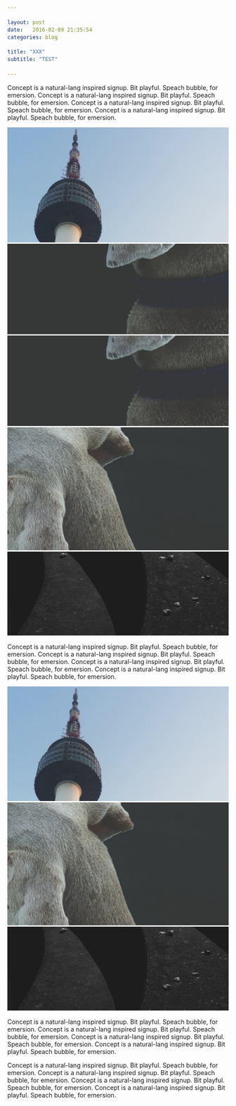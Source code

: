 ```yaml
---

layout: post
date:   2016-02-09 21:35:54
categories: blog

title: "XXX"
subtitle: "TEST"

---
```


Concept is a natural-lang inspired signup. Bit playful. Speach bubble, for emersion. Concept is a natural-lang inspired signup. Bit playful. Speach bubble, for emersion. Concept is a natural-lang inspired signup. Bit playful. Speach bubble, for emersion. Concept is a natural-lang inspired signup. Bit playful. Speach bubble, for emersion. 

<div class="image-container">
    <img class="w1" src="./img/test-1.jpg"/>
    <img class="w3" src="./img/test-2.jpg"/>
    <img class="w1" src="./img/test-2.jpg"/>
    <img class="w2" src="./img/test-3.jpg"/>
    <img class="w1" src="./img/test-4.jpg"/>
</div>

Concept is a natural-lang inspired signup. Bit playful. Speach bubble, for emersion. Concept is a natural-lang inspired signup. Bit playful. Speach bubble, for emersion. Concept is a natural-lang inspired signup. Bit playful. Speach bubble, for emersion. Concept is a natural-lang inspired signup. Bit playful. Speach bubble, for emersion. 

<div class="image-container">
    <img class="w1" src="./img/test-1.jpg"/>
    <img class="w2" src="./img/test-3.jpg"/>
    <img class="w1" src="./img/test-4.jpg"/>
</div>

Concept is a natural-lang inspired signup. Bit playful. Speach bubble, for emersion. Concept is a natural-lang inspired signup. Bit playful. Speach bubble, for emersion. Concept is a natural-lang inspired signup. Bit playful. Speach bubble, for emersion. Concept is a natural-lang inspired signup. Bit playful. Speach bubble, for emersion. 

Concept is a natural-lang inspired signup. Bit playful. Speach bubble, for emersion. Concept is a natural-lang inspired signup. Bit playful. Speach bubble, for emersion. Concept is a natural-lang inspired signup. Bit playful. Speach bubble, for emersion. Concept is a natural-lang inspired signup. Bit playful. Speach bubble, for emersion. 